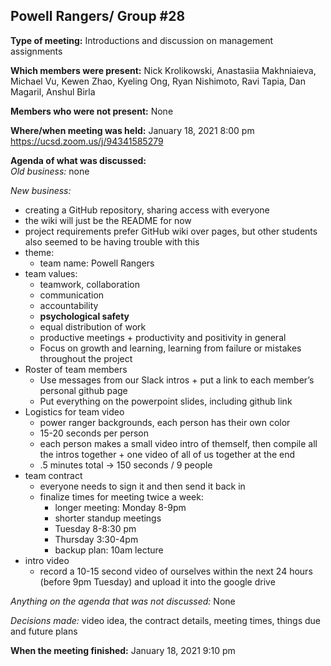 ## Powell Rangers/ Group #28


**Type of meeting:** Introductions and discussion on management assignments

**Which members were present:** Nick Krolikowski, Anastasiia Makhniaieva, Michael Vu, Kewen Zhao, Kyeling Ong, Ryan Nishimoto, Ravi Tapia, Dan Magaril, Anshul Birla

**Members who were not present:** None

**Where/when meeting was held:** January 18, 2021 8:00 pm
https://ucsd.zoom.us/j/94341585279

**Agenda of what was discussed:**  
*Old business:* none

*New business:* 
+ creating a GitHub repository, sharing access with everyone <br>
+ the wiki will just be the README for now <br>
+ project requirements prefer GitHub wiki over pages, but other students also seemed to be having trouble with this <br>
+ theme:
  + team name: Powell Rangers <br>
+ team values:
  + teamwork, collaboration
  + communication
  + accountability
  + **psychological safety**
  + equal distribution of work
  + productive meetings + productivity and positivity in general
  + Focus on growth and learning, learning from failure or mistakes throughout the project <br>
+ Roster of team members <br>
  + Use messages from our Slack intros + put a link to each member’s personal github page
  + Put everything on the powerpoint slides, including github link <br>
+ Logistics for team video
  + power ranger backgrounds, each person has their own color
  + 15-20 seconds per person
  + each person makes a small video intro of themself, then compile all the intros together + one video of all of us together at the end
  + .5 minutes total -> 150 seconds / 9 people <br>
+ team contract
  + everyone needs to sign it and then send it back in
  + finalize times for meeting twice a week: <br>
    + longer meeting: Monday 8-9pm
    + shorter standup meetings <br>
    + Tuesday 8-8:30 pm <br>
    + Thursday 3:30-4pm  <br>
    + backup plan: 10am lecture  <br>
+ intro video
  + record a 10-15 second video of ourselves within the next 24 hours (before 9pm Tuesday) and upload it into the google drive

*Anything on the agenda that was not discussed:* None

*Decisions made:* video idea, the contract details, meeting times, things due and future plans

**When the meeting finished:** January 18, 2021 9:10 pm




